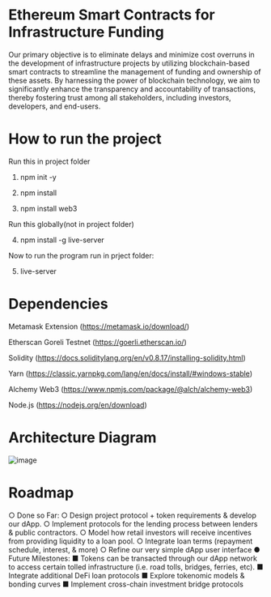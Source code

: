 
# Ethereum Smart Contracts for Infrastructure Funding
Our primary objective is to eliminate delays and minimize cost overruns in the development of infrastructure projects by utilizing blockchain-based smart contracts to streamline the management of funding and ownership of these assets. By harnessing the power of blockchain technology, we aim to significantly enhance the transparency and accountability of transactions, thereby fostering trust among all stakeholders, including investors, developers, and end-users.

# How to run the project
Run this in project folder

1. npm init -y

2. npm install

3. npm install web3

Run this globally(not in project folder)

4. npm install -g live-server

Now to run the program run in prject folder:

5. live-server

# Dependencies
Metamask Extension (https://metamask.io/download/)

Etherscan Goreli Testnet (https://goerli.etherscan.io/)

Solidity (https://docs.soliditylang.org/en/v0.8.17/installing-solidity.html)

Yarn (https://classic.yarnpkg.com/lang/en/docs/install/#windows-stable)

Alchemy Web3 (https://www.npmjs.com/package/@alch/alchemy-web3)

Node.js (https://nodejs.org/en/download)

# Architecture Diagram

![image](https://github.com/michaelgadda/CS46X_ETH_SMART_CONTRACTS/assets/62987541/252b31f7-fc98-426d-9686-4f0b7ff2e7d6)

# Roadmap
○ Done so Far:
  ○ Design project protocol + token requirements & develop our dApp.
  ○ Implement protocols for the lending process between lenders & public
    contractors.
  ○ Model how retail investors will receive incentives from providing liquidity to
    a loan pool.
  ○ Integrate loan terms (repayment schedule, interest, & more)
  ○ Refine our very simple dApp user interface
● Future Milestones:
  ■ Tokens can be transacted through our dApp network to access certain
    tolled infrastructure (i.e. road tolls, bridges, ferries, etc).
  ■ Integrate additional DeFi loan protocols
  ■ Explore tokenomic models & bonding curves
  ■ Implement cross-chain investment bridge protocols

